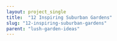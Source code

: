 ```yaml
---
layout: project_single
title:  "12 Inspiring Suburban Gardens"
slug: "12-inspiring-suburban-gardens"
parent: "lush-garden-ideas"
---
```

 